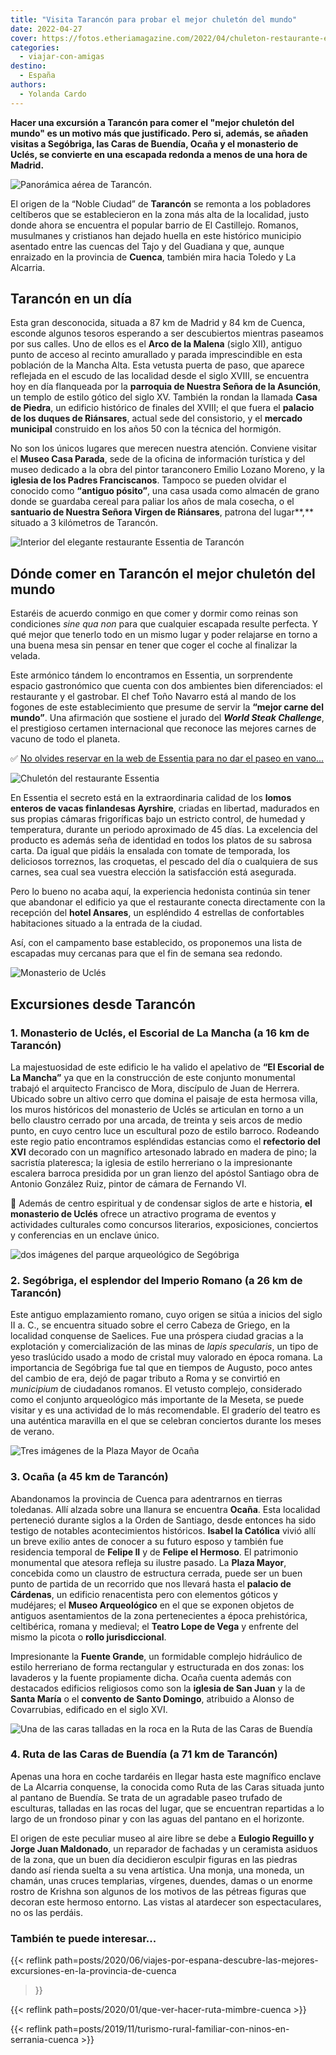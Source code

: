 ```yaml
---
title: "Visita Tarancón para probar el mejor chuletón del mundo"
date: 2022-04-27
cover: https://fotos.etheriamagazine.com/2022/04/chuleton-restaurante-essentia-1.jpg
categories: 
  - viajar-con-amigas
destino: 
  - España
authors: 
  - Yolanda Cardo
---
```


**Hacer una excursión a Tarancón para comer el "mejor chuletón del mundo" es un motivo 
más que justificado. Pero si, además, se añaden visitas a Segóbriga, las Caras de 
Buendía, Ocaña y el monasterio de Uclés, se convierte en una escapada redonda a menos de 
una hora de Madrid.** 

![Panorámica aérea de Tarancón.](https://fotos.etheriamagazine.com/2022/04/Vista-Tarancon.jpg "Panorámica aérea de Tarancón. ©Ayto. de Tarancón")

El origen de la “Noble Ciudad” de **Tarancón** se remonta a los pobladores celtíberos 
que se establecieron en la zona más alta de la localidad, justo donde ahora se encuentra 
el popular barrio de El Castillejo. Romanos, musulmanes y cristianos han dejado huella 
en este histórico municipio asentado entre las cuencas del Tajo y del Guadiana y que, 
aunque enraizado en la provincia de **Cuenca**, también mira hacia Toledo y La Alcarria. 

## Tarancón en un día

Esta gran desconocida, situada a 87 km de Madrid y 84 km de Cuenca, esconde algunos 
tesoros esperando a ser descubiertos mientras paseamos por sus calles. Uno de ellos es 
el **Arco de la Malena** (siglo XII), antiguo punto de acceso al recinto amurallado y 
parada imprescindible en esta población de la Mancha Alta. Esta vetusta puerta de paso, 
que aparece reflejada en el escudo de las localidad desde el siglo XVIII, se encuentra 
hoy en día flanqueada por la **parroquia de Nuestra Señora de la Asunción**, un templo 
de estilo gótico del siglo XV. También la rondan la llamada **Casa de Piedra**, un 
edificio histórico de finales del XVIII; el que fuera el **palacio de los duques de 
Riánsares**, actual sede del consistorio, y el **mercado municipal** construido en los 
años 50 con la técnica del hormigón. 

No son los únicos lugares que merecen nuestra atención. Conviene visitar el **Museo Casa 
Parada**, sede de la oficina de información turística y del museo dedicado a la obra del 
pintor taranconero Emilio Lozano Moreno, y la **iglesia de los Padres Franciscanos**. 
Tampoco se pueden olvidar el conocido como **“antiguo pósito”**, una casa usada como 
almacén de grano donde se guardaba cereal para paliar los años de mala cosecha, o el 
**santuario de Nuestra Señora Virgen de Riánsares**, patrona del lugar**,** situado a 3 
kilómetros de Tarancón. 

![Interior del elegante restaurante Essentia de Tarancón](https://fotos.etheriamagazine.com/2022/04/Restaurante-essentia.jpg "© Restaurante Essentia, en Tarancón.")

## Dónde comer en Tarancón el mejor chuletón del mundo

Estaréis de acuerdo conmigo en que comer y dormir como reinas son condiciones _sine qua 
non_ para que cualquier escapada resulte perfecta. Y qué mejor que tenerlo todo en un 
mismo lugar y poder relajarse en torno a una buena mesa sin pensar en tener que coger el 
coche al finalizar la velada. 

Este armónico tándem lo encontramos en Essentia, un sorprendente espacio gastronómico 
que cuenta con dos ambientes bien diferenciados: el restaurante y el gastrobar. El chef 
Toño Navarro está al mando de los fogones de este establecimiento que presume de servir 
la **“mejor carne del mundo”**. Una afirmación que sostiene el jurado del **_World Steak 
Challenge_**, el prestigioso certamen internacional que reconoce las mejores carnes de 
vacuno de todo el planeta. 

✅ [No olvides reservar en la web de Essentia para no dar el paseo en 
vano...](https://www.essentiarestaurante.com/) 

![Chuletón del restaurante Essentia](https://fotos.etheriamagazine.com/2022/04/chuleton-restaurante-Essentia.jpg "Chuletón del restaurante Essentia.")

En Essentia el secreto está en la extraordinaria calidad de los **lomos enteros de vacas 
finlandesas Ayrshire**, criadas en libertad, madurados en sus propias cámaras 
frigoríficas bajo un estricto control, de humedad y temperatura, durante un periodo 
aproximado de 45 días. La excelencia del producto es además seña de identidad en todos 
los platos de su sabrosa carta. Da igual que pidáis la ensalada con tomate de temporada, 
los deliciosos torreznos, las croquetas, el pescado del día o cualquiera de sus carnes, 
sea cual sea vuestra elección la satisfacción está asegurada. 

Pero lo bueno no acaba aquí, la experiencia hedonista continúa sin tener que abandonar 
el edificio ya que el restaurante conecta directamente con la recepción del **hotel 
Ansares**, un espléndido 4 estrellas de confortables habitaciones situado a la entrada 
de la ciudad. 

Así, con el campamento base establecido, os proponemos una lista de escapadas muy 
cercanas para que el fin de semana sea redondo. 

![Monasterio de Uclés](https://fotos.etheriamagazine.com/2022/04/Monasterio-de-Ucles.jpg "Monasterio de Uclés. © Rafa Esteve/Wikimedia")

## Excursiones desde Tarancón

### 1\. Monasterio de Uclés, el Escorial de La Mancha (a 16 km de Tarancón)

La majestuosidad de este edificio le ha valido el apelativo de **“El Escorial de La 
Mancha”** ya que en la construcción de este conjunto monumental trabajó el arquitecto 
Francisco de Mora, discípulo de Juan de Herrera. Ubicado sobre un altivo cerro que 
domina el paisaje de esta hermosa villa, los muros históricos del monasterio de Uclés se 
articulan en torno a un bello claustro cerrado por una arcada, de treinta y seis arcos 
de medio punto, en cuyo centro luce un escultural pozo de estilo barroco. Rodeando este 
regio patio encontramos espléndidas estancias como el **refectorio del XVI** decorado 
con un magnífico artesonado labrado en madera de pino; la sacristía plateresca; la 
iglesia de estilo herreriano o la impresionante escalera barroca presidida por un gran 
lienzo del apóstol Santiago obra de Antonio González Ruiz, pintor de cámara de Fernando 
VI. 

📌 Además de centro espiritual y de condensar siglos de arte e historia, **el monasterio 
de Uclés** ofrece un atractivo programa de eventos y actividades culturales como 
concursos literarios, exposiciones, conciertos y conferencias en un enclave único. 

![dos imágenes del parque arqueológico de Segóbriga](https://fotos.etheriamagazine.com/2022/04/Parque-Segobriga.jpg "Parque Arqueológico de Segóbriga. © Cultura JCCM")

### 2\. Segóbriga, el esplendor del Imperio Romano (a 26 km de Tarancón)

Este antiguo emplazamiento romano, cuyo origen se sitúa a inicios del siglo II a. C., se 
encuentra situado sobre el cerro Cabeza de Griego, en la localidad conquense de 
Saelices. Fue una próspera ciudad gracias a la explotación y comercialización de las 
minas de _lapis specularis_, un tipo de yeso traslúcido usado a modo de cristal muy 
valorado en época romana. La importancia de Segóbriga fue tal que en tiempos de Augusto, 
poco antes del cambio de era, dejó de pagar tributo a Roma y se convirtió en 
_municipium_ de ciudadanos romanos. El vetusto complejo, considerado como el conjunto 
arqueológico más importante de la Meseta, se puede visitar y es una actividad de lo más 
recomendable. El graderío del teatro es una auténtica maravilla en el que se celebran 
conciertos durante los meses de verano. 

![Tres imágenes de la Plaza Mayor de Ocaña](https://fotos.etheriamagazine.com/2022/04/plaza-mayor-ocana.jpg "Plaza Mayor de Ocaña. © Oficina de Turismo Ocaña")

### 3\. Ocaña (a 45 km de Tarancón)

Abandonamos la provincia de Cuenca para adentrarnos en tierras toledanas. Allí alzada 
sobre una llanura se encuentra **Ocaña**. Esta localidad perteneció durante siglos a la 
Orden de Santiago, desde entonces ha sido testigo de notables acontecimientos 
históricos. **Isabel la Católica** vivió allí un breve exilio antes de conocer a su 
futuro esposo y también fue residencia temporal de **Felipe II** y de **Felipe el 
Hermoso**. El patrimonio monumental que atesora refleja su ilustre pasado. La **Plaza 
Mayor**, concebida como un claustro de estructura cerrada, puede ser un buen punto de 
partida de un recorrido que nos llevará hasta el **palacio de Cárdenas**, un edificio 
renacentista pero con elementos góticos y mudéjares; el **Museo Arqueológico** en el que 
se exponen objetos de antiguos asentamientos de la zona pertenecientes a época 
prehistórica, celtibérica, romana y medieval; el **Teatro Lope de Vega** y enfrente del 
mismo la picota o **rollo jurisdiccional**. 

Impresionante la **Fuente Grande**, un formidable complejo hidráulico de estilo 
herreriano de forma rectangular y estructurada en dos zonas: los lavaderos y la fuente 
propiamente dicha. Ocaña cuenta además con destacados edificios religiosos como son la 
**iglesia de San Juan** y la de **Santa María** o el **convento de Santo Domingo**, 
atribuido a Alonso de Covarrubias, edificado en el siglo XVI. 

![Una de las caras talladas en la roca en la Ruta de las Caras de Buendía](https://fotos.etheriamagazine.com/2022/04/Ruta-caras-Buendia.jpg "Ruta de las Caras de Buendía. © Yolanda Cardo")

### 4\. Ruta de las Caras de Buendía (a 71 km de Tarancón)

Apenas una hora en coche tardaréis en llegar hasta este magnífico enclave de La Alcarria 
conquense, la conocida como Ruta de las Caras situada junto al pantano de Buendía. Se 
trata de un agradable paseo trufado de esculturas, talladas en las rocas del lugar, que 
se encuentran repartidas a lo largo de un frondoso pinar y con las aguas del pantano en 
el horizonte. 

El origen de este peculiar museo al aire libre se debe a **Eulogio Reguillo y Jorge Juan 
Maldonado**, un reparador de fachadas y un ceramista asiduos de la zona, que un buen día 
decidieron esculpir figuras en las piedras dando así rienda suelta a su vena artística. 
Una monja, una moneda, un chamán, unas cruces templarias, vírgenes, duendes, damas o un 
enorme rostro de Krishna son algunos de los motivos de las pétreas figuras que decoran 
este hermoso entorno. Las vistas al atardecer son espectaculares, no os las perdáis. 

### También te puede interesar...

{{< reflink 
path=posts/2020/06/viajes-por-espana-descubre-las-mejores-excursiones-en-la-provincia-de-cuenca 
>}} 

{{< reflink path=posts/2020/01/que-ver-hacer-ruta-mimbre-cuenca >}} 

{{< reflink path=posts/2019/11/turismo-rural-familiar-con-ninos-en-serrania-cuenca >}}
